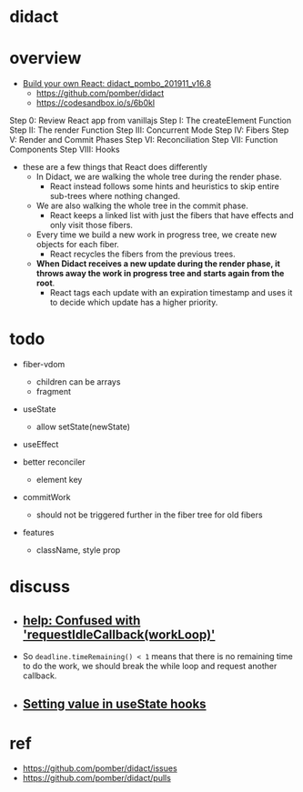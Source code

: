 # didact

# overview

- [Build your own React: didact_pombo_201911_v16.8](https://pomb.us/build-your-own-react/)
  - https://github.com/pomber/didact
  - https://codesandbox.io/s/6b0kl

Step 0: Review React app from vanillajs
Step I: The createElement Function
Step II: The render Function
Step III: Concurrent Mode
Step IV: Fibers
Step V: Render and Commit Phases
Step VI: Reconciliation
Step VII: Function Components
Step VIII: Hooks

- these are a few things that React does differently
  - In Didact, we are walking the whole tree during the render phase. 
    - React instead follows some hints and heuristics to skip entire sub-trees where nothing changed.
  - We are also walking the whole tree in the commit phase. 
    - React keeps a linked list with just the fibers that have effects and only visit those fibers.
  - Every time we build a new work in progress tree, we create new objects for each fiber. 
    - React recycles the fibers from the previous trees.
  - **When Didact receives a new update during the render phase, it throws away the work in progress tree and starts again from the root**. 
    - React tags each update with an expiration timestamp and uses it to decide which update has a higher priority.
# todo
- fiber-vdom
  - children can be arrays
  - fragment

- useState
  - allow setState(newState)

- useEffect

- better reconciler
  - element key

- commitWork
  - should not be triggered further in the fiber tree for old fibers

- features
  - className, style prop
# discuss
- ## [help: Confused with 'requestIdleCallback(workLoop)'](https://github.com/pomber/didact/issues/43)
- So `deadline.timeRemaining() < 1` means that there is no remaining time to do the work, we should break the while loop and request another callback.

- ## [Setting value in useState hooks](https://github.com/pomber/didact/issues/21)
# ref
- https://github.com/pomber/didact/issues
- https://github.com/pomber/didact/pulls
